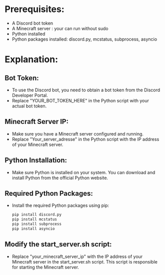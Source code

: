 # Prerequisites:

- A Discord bot token
- A Minecraft server : your can run without sudo
- Python installed
- Python packages installed: discord.py, mcstatus, subprocess, asyncio

# Explanation:

## Bot Token:

- To use the Discord bot, you need to obtain a bot token from the Discord Developer Portal.
- Replace "YOUR_BOT_TOKEN_HERE" in the Python script with your actual bot token.

## Minecraft Server IP:

- Make sure you have a Minecraft server configured and running.
- Replace "Your_server_adresse" in the Python script with the IP address of your Minecraft server.

## Python Installation:

- Make sure Python is installed on your system. You can download and install Python from the official Python website.

## Required Python Packages:

- Install the required Python packages using pip:

  ```bash
  pip install discord.py
  pip install mcstatus
  pip install subprocess
  pip install asyncio

## Modify the start_server.sh script:

- Replace "your_minecraft_server_ip" with the IP address of your Minecraft server in the start_server.sh script. This script is responsible for starting the Minecraft server.

